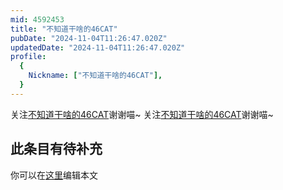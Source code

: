 ```yaml
---
mid: 4592453
title: "不知道干啥的46CAT"
pubDate: "2024-11-04T11:26:47.020Z"
updatedDate: "2024-11-04T11:26:47.020Z"
profile:
  {
    Nickname: ["不知道干啥的46CAT"],
  }
---
```


关注[不知道干啥的46CAT](https://space.bilibili.com/4592453)谢谢喵~ 关注[不知道干啥的46CAT](https://space.bilibili.com/4592453)谢谢喵~

## 此条目有待补充
你可以在[这里](https://github.com/Yuhanawa/VTuber.ICU-Content/edit/master/v/不知道干啥的46CAT/index.md)编辑本文
